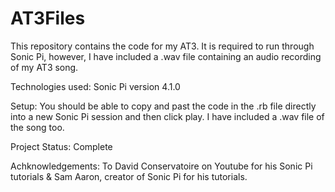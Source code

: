 # AT3Files
This repository contains the code for my AT3. It is required to run through Sonic Pi, however, I have included a .wav file containing an audio recording of my AT3 song.

Technologies used: Sonic Pi version 4.1.0

Setup: You should be able to copy and past the code in the .rb file directly into a new Sonic Pi session and then click play. I have included a .wav file of the song too.

Project Status: Complete

Achknowledgements: To David Conservatoire on Youtube for his Sonic Pi tutorials & Sam Aaron, creator of Sonic Pi for his tutorials.

